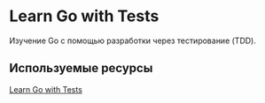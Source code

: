 # Learn Go with Tests

Изучение Go с помощью разработки через тестирование (TDD).

## Используемые ресурсы

[Learn Go with Tests](https://quii.gitbook.io/learn-go-with-tests)
